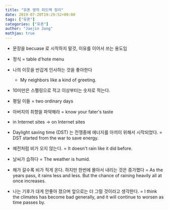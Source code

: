 ```yaml
---
title: "유폰 영작 피드백 정리"
date: 2019-07-20T19:29:52+09:00
tags: ["유폰"]
categories: ["유폰"]
author: "Jaejin Jang"
mathjax: true
---
```


- 문장을 becuase 로 시작하지 말것, 이유를 이어서 쓰는 용도임

- 정식 = table d'hote menu

- 나의 이웃을 반갑게 인사하는 것을 좋아한다
  - My neighbors like a kind of greeting.

- 10미만은 스펠링으로 적고 이상부터는 숫자로 적는다.

- 평일 이들 = two ordinary days

- 아버지의 취향을 파악해라 = know your fater's taste

- in Internet sites -> on Internet sites

- Daylight saving time (DST) 는 전쟁중에 에너지를 아끼이 위해서 시작되었다. = DST started from the war to save energy.

- 예전처럼 비가 오지 않는다. = It doesn't rain like it did before.

- 날씨가 습하다 = The weather is humid.

- 해가 갈수록 비가 적게 온다. 하지만 한번에 몰아서 내리는 것은 증가했다 = As the years pass, it rains less and less. But the chance of raining heavily all at once increases.

- 나는 기후가 대게 안좋아 졌으며 앞으로는 더 그럴 것이라고 생각한다. = I think the climates has become bad generally, and it will continue to worsen as time passes by.